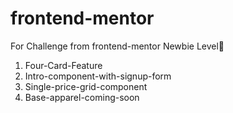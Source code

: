 # frontend-mentor
For Challenge from frontend-mentor
Newbie Level👶
1. Four-Card-Feature
2. Intro-component-with-signup-form
3. Single-price-grid-component
4. Base-apparel-coming-soon
   